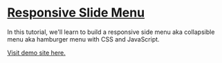 # [Responsive Slide Menu](https://www.youtube.com/watch?v=wpGNFGqNfdU)

In this tutorial, we'll learn to build a responsive side menu aka collapsible menu aka hamburger menu with CSS and JavaScript.

[Visit demo site here.](https://webdevtuts.github.io/responsive_slide_menu/)
